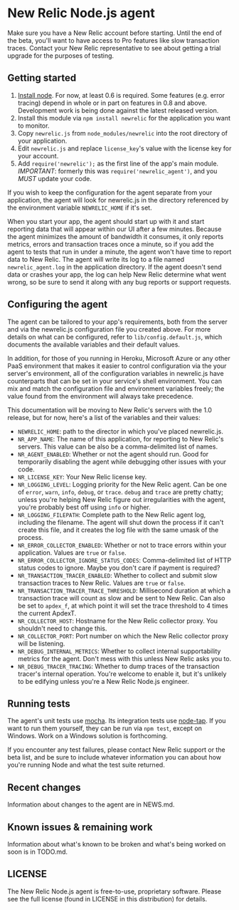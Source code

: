 # New Relic Node.js agent

Make sure you have a New Relic account before starting. Until the end of the
beta, you'll want to have access to Pro features like slow transaction traces.
Contact your New Relic representative to see about getting a trial upgrade for
the purposes of testing.

## Getting started

1. [Install node](http://nodejs.org/#download). For now, at least 0.6 is
   required. Some features (e.g. error tracing) depend in whole or in part on
   features in 0.8 and above. Development work is being done against the latest
   released version.
2. Install this module via `npm install newrelic` for the application you
   want to monitor.
3. Copy `newrelic.js` from `node_modules/newrelic` into the root directory of
   your application.
4. Edit `newrelic.js` and replace `license_key`'s value with the license key
   for your account.
5. Add `require('newrelic');` as the first line of the app's main module.
   *IMPORTANT*: formerly this was `require('newrelic_agent')`, and you *MUST*
   update your code.

If you wish to keep the configuration for the agent separate from your
application, the agent will look for newrelic.js in the directory referenced
by the environment variable `NEWRELIC_HOME` if it's set.

When you start your app, the agent should start up with it and start reporting
data that will appear within our UI after a few minutes. Because the agent
minimizes the amount of bandwidth it consumes, it only reports metrics, errors
and transaction traces once a minute, so if you add the agent to tests that run
in under a minute, the agent won't have time to report data to New Relic. The
agent will write its log to a file named `newrelic_agent.log` in the
application directory. If the agent doesn't send data or crashes your app, the
log can help New Relic determine what went wrong, so be sure to send it along
with any bug reports or support requests.

## Configuring the agent

The agent can be tailored to your app's requirements, both from the server and
via the newrelic.js configuration file you created above. For more details on
what can be configured, refer to `lib/config.default.js`, which documents
the available variables and their default values.

In addition, for those of you running in Heroku, Microsoft Azure or any other
PaaS environment that makes it easier to control configuration via the your
server's environment, all of the configuration variables in newrelic.js have
counterparts that can be set in your service's shell environment. You can
mix and match the configuration file and environment variables freely; the
value found from the environment will always take precedence.

This documentation will be moving to New Relic's servers with the 1.0 release,
but for now, here's a list of the variables and their values:

* `NEWRELIC_HOME`: path to the director in which you've placed newrelic.js.
* `NR_APP_NAME`: The name of this application, for reporting to New Relic's
  servers. This value can be also be a comma-delimited list of names.
* `NR_AGENT_ENABLED`: Whether or not the agent should run. Good for
  temporarily disabling the agent while debugging other issues with your
  code.
* `NR_LICENSE_KEY`: Your New Relic license key.
* `NR_LOGGING_LEVEL`: Logging priority for the New Relic agent. Can be one of
  `error`, `warn`, `info`, `debug`, or `trace`. `debug` and `trace` are
  pretty chatty; unless you're helping New Relic figure out irregularities
  with the agent, you're probably best off using `info` or higher.
* `NR_LOGGING_FILEPATH`: Complete path to the New Relic agent log, including
  the filename. The agent will shut down the process if it can't create
  this file, and it creates the log file with the same umask of the
  process.
* `NR_ERROR_COLLECTOR_ENABLED`: Whether or not to trace errors within your
  application. Values are `true` or `false`.
* `NR_ERROR_COLLECTOR_IGNORE_STATUS_CODES`: Comma-delimited list of HTTP
  status codes to ignore. Maybe you don't care if payment is required?
* `NR_TRANSACTION_TRACER_ENABLED`: Whether to collect and submit slow
  transaction traces to New Relic. Values are `true` or `false`.
* `NR_TRANSACTION_TRACER_TRACE_THRESHOLD`: Millisecond duration at which
  a transaction trace will count as slow and be sent to New Relic. Can
  also be set to `apdex_f`, at which point it will set the trace threshold
  to 4 times the current ApdexT.
* `NR_COLLECTOR_HOST`: Hostname for the New Relic collector proxy. You
  shouldn't need to change this.
* `NR_COLLECTOR_PORT`: Port number on which the New Relic collector proxy
  will be listening.
* `NR_DEBUG_INTERNAL_METRICS`: Whether to collect internal supportability
  metrics for the agent. Don't mess with this unless New Relic asks you to.
* `NR_DEBUG_TRACER_TRACING`: Whether to dump traces of the transaction tracer's
  internal operation. You're welcome to enable it, but it's unlikely to be
  edifying unless you're a New Relic Node.js engineer.

## Running tests

The agent's unit tests use [mocha](http://visionmedia.github.com/mocha/). Its
integration tests use [node-tap](http://github.com/isaacs/node-tap/). If you
want to run them yourself, they can be run via `npm test`, except on Windows.
Work on a Windows solution is forthcoming.

If you encounter any test failures, please contact New Relic support or the
beta list, and be sure to include whatever information you can about how you're
running Node and what the test suite returned.

## Recent changes

Information about changes to the agent are in NEWS.md.

## Known issues & remaining work

Information about what's known to be broken and what's being worked on
soon is in TODO.md.

## LICENSE

The New Relic Node.js agent is free-to-use, proprietary software. Please see
the full license (found in LICENSE in this distribution) for details.

